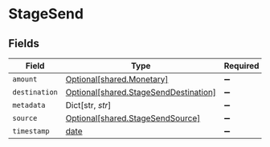 # StageSend


## Fields

| Field                                                                                | Type                                                                                 | Required                                                                             | Description                                                                          |
| ------------------------------------------------------------------------------------ | ------------------------------------------------------------------------------------ | ------------------------------------------------------------------------------------ | ------------------------------------------------------------------------------------ |
| `amount`                                                                             | [Optional[shared.Monetary]](../../models/shared/monetary.md)                         | :heavy_minus_sign:                                                                   | N/A                                                                                  |
| `destination`                                                                        | [Optional[shared.StageSendDestination]](../../models/shared/stagesenddestination.md) | :heavy_minus_sign:                                                                   | N/A                                                                                  |
| `metadata`                                                                           | Dict[str, *str*]                                                                     | :heavy_minus_sign:                                                                   | N/A                                                                                  |
| `source`                                                                             | [Optional[shared.StageSendSource]](../../models/shared/stagesendsource.md)           | :heavy_minus_sign:                                                                   | N/A                                                                                  |
| `timestamp`                                                                          | [date](https://docs.python.org/3/library/datetime.html#date-objects)                 | :heavy_minus_sign:                                                                   | N/A                                                                                  |